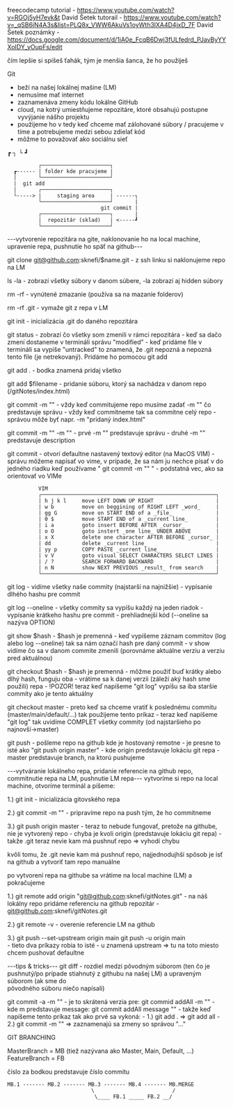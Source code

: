 freecodecamp tutorial -   https://www.youtube.com/watch?v=RGOj5yH7evk&t
David Šetek tutorail -    https://www.youtube.com/watch?v=_qSB6jN4A3s&list=PLQ8x_VWW6AkuVs1oyWth3lXA4D4jxD_7F
David Šetek poznámky -    https://docs.google.com/document/d/1iA0e_FcqB6Dwj3fULfedrd_PJavByYYXoIDY_yOupFs/edit

čím lepšie si spíšeš ťahák, tým je menšia šanca, že ho použiješ

Git
  - beží na našej lokálnej mašine (LM)
  - nemusíme mať internet
  - zaznamenáva zmeny kódu lokálne
GitHub
  - cloud, na kotrý umiestňujeme repozitáre, ktoré obsahujú postupne vyvýjanie nášho projektu
  - použijeme ho v tedy keď chceme mať zálohované súbory / pracujeme v tíme a potrebujeme medzi sebou zdielať kód
  - môžme to považovať ako sociálnu sieť

┏ ┐
└ ┛

              ┌──────────────────────┐
      ┏------ | folder kde pracujeme |
      |       └──────────────────────┘
      |  git add   
      |       ┌──────────────────────┐
      └-----> |     staging area     | ------┐
              └──────────────────────┘       |
                                  git commit |
              ┌──────────────────────┐       |
              |  repozitár (sklad)   | <-----┛
              └──────────────────────┘         



---vytvorenie repozitára na gite, naklonovanie ho na local machine, upravenie repa, pushnutie ho späť na github---

git clone git@github.com:sknefi/$name.git
                    - z ssh linku si naklonujeme repo na LM

ls -la              - zobrazí všetky súbory v danom súbere, -la zobrazí aj hidden súbory

rm -rf              - vynútené zmazanie (používa sa na mazanie folderov)

rm -rf .git         - vymaže git z repa v LM

git init            - inicializácia .git do daného repozitára

git status          - zobrazí čo všetky som zmenili v rámci repozitára
                    - keď sa dačo zmení dostaneme v termináli správu "modified"
                    - keď pridáme file v termináli sa vypíše "untracked" to znamená, že .git nepozná
                        a nepozná tento file (je netrekovaný). Pridáme ho pomocou git add

git add .
                    - bodka znamená pridaj všetko
                    
git add $filename
                    - pridanie súboru, ktorý sa nachádza v danom repo (/gitNotes/index.html)
 
git commit -m ""    - vždy keď commitujeme repo musíme zadať -m "" čo predstavuje správu
                    - vždy keď commitneme tak sa commitne celý repo
                    - správou môže byť napr. -m "pridaný index.html"
  

git commit -m "" -m ""      - prvé -m "" predstavuje správu
                            - druhé -m "" predstavuje description

git commit          - otvorí defaultne nastavený textový editor (na MacOS VIM)
                    - správu môžeme napísať vo vime, v prípade, že sa nám ju nechce písať
                        v do jedného riadku keď používame " git commit -m "" "
                    - podstatná vec, ako sa orientovať vo VIMe 

              VIM
              ┌────────────────────────────────────────────────────────┐
              | h j k l     move LEFT DOWN UP RIGHT                    |
              | w b         move on beggining of RIGHT LEFT _word_     |
              | gg G        move on START END of a _file_              |    
              | 0 $         move START END of a _current line_         |
              | i a         goto insert BEFORE AFTER _cursor_          |
              | o O         goto instert _one line_ UNDER ABOVE        |
              | x X         delete one character AFTER BEFORE _cursor_ |
              | dd          delete _current line_                      |
              | yy p        COPY PASTE _current line_                  |
              | v V         goto visual SELECT CHARACTERS SELECT LINES |
              | / ?         SEARCH FORWARD BACKWARD                    |
              | n N         show NEXT PREVIOUS _result_ from search    |
              └────────────────────────────────────────────────────────┘
                      

git log             - vidíme všetky naše commity (najstarší na najnižšie)
                    - vypísanie dlhého hashu pre commit

git log --oneline   - všetky commity sa vypíšu každý na jeden riadok
                    - vypísanie krátkeho hashu pre commit
                    - prehliadnejší kód (--oneline sa nazýva OPTION)

git show $hash      - $hash je premenná
                    - keď vypíšeme záznam commitov (log alebo log --oneline) tak sa nám označí hash pre daný commit
                    - v show vidíme čo sa v danom commite zmenili (porovnáme aktuálne verziu a verziu pred aktuálnou)

git checkout $hash  - $hash je premenná
                    - môžme použiť buď krátky alebo dlhý hash, funguju oba
                    - vrátime sa k danej verzii (záleží aký hash sme použili) repa
                    - !POZOR! teraz keď napíšeme "git log" vypíšu sa iba staršie commity ako je tento aktuálny
                    
git checkout master - preto keď sa chceme vratiť k poslednému commitu (master/main/default/...) tak použijeme tento príkaz
                    - teraz keď napíšeme "git log" tak uvidíme COMPLET všetky commity (od najstaršieho po najnovší->master)


git push            - pošleme repo na github kde je hostovaný remotne
                    - je presne to isté ako "git push origin master"
                    - kde origin predstavuje lokáciu git repa 
                    - master predstavuje branch, na ktorú pushujeme


---vytváranie lokálneho repa, pridanie referencie na github repo, commitnutie repa na LM, pushnutie LM repa---
vytvoríme si repo na local machine, otvoríme terminál a píšeme:

1.) git init                - inicializácia gitovského repa

2.) git commit -m ""        - pripravíme repo na push tým, že ho commitneme
    
3.) git push origin master  - teraz to nebude fungovať, pretože na githube, nie je vytvorený repo
                            - chyba je kvoli origin (predstavuje lokáciu git repa)
                            - takže .git teraz nevie kam má pushnuť repo => vyhodí chybu 

kvôli tomu, že .git nevie kam má pushnuť repo, najjednodujhší spôsob je ísť na github a vytvoriť tam repo manuálne

po vytvorení repa na githube sa vrátime na local machine (LM) a pokračujeme

1.) git remote add origin "git@github.com:sknefi/gitNotes.git"
                            - na náš lokálny repo pridáme referenciu na github repozitár
                            - git@github.com:sknefi/gitNotes.git

2.) git remote -v           - overenie referencie LM na github

3.) git push --set-upstream origin main
    git push -u origin main         
                            - tieto dva príkazy robia to isté
                            - u znamená upstream => tu na toto miesto chcem pushovať defaultne

---tips & tricks---
git diff                    - rozdiel medzi pôvodným súborom (ten čo je pushnutý/po prípade
                                stiahnutý z githubu na našej LM) a upraveným súborom (ak sme do   
                                pôvodného súboru niečo napísali)

git commit -a -m ""         - je to skrátená verzia pre: git commid addAll -m ""
                            - kde m predstavuje message: git commit addAll message ""
                            - takže keď napíšeme tento príkaz tak ako prvé sa vykoná:
                                - 1.) git add .         => git add all
                                - 2.) git commit -m ""  => zaznamenajú sa zmeny so správou "..."


GIT BRANCHING

MasterBranch = MB (tiež nazývana ako Master, Main, Default, ...)
FeatureBranch = FB


číslo za bodkou predstavuje číslo commitu


    MB.1 ------- MB.2 ------- MB.3 ------- MB.4 ------- MB.MERGE
                               \                         /
                                \____ FB.1 _____ FB.2 __/ 












